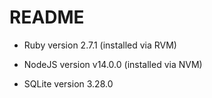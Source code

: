 # README

* Ruby version
2.7.1 (installed via RVM)

* NodeJS version
v14.0.0 (installed via NVM)

* SQLite version
3.28.0
